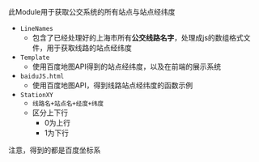 此Module用于获取公交系统的所有站点与站点经纬度

- `LineNames`
  - 包含了已经处理好的上海市所有**公交线路名字**，处理成js的数组格式文件，用于获取线路的站点经纬度
- `Template`
  - 使用百度地图API得到的站点经纬度，以及在前端的展示系统
- `baiduJS.html`
  - 使用百度地图API，得到线路站点经纬度的函数示例
- `StationXY`
  - `线路名+站点名+经度+纬度`
  - 区分上下行
    - 0为上行
    - 1为下行

注意，得到的都是百度坐标系